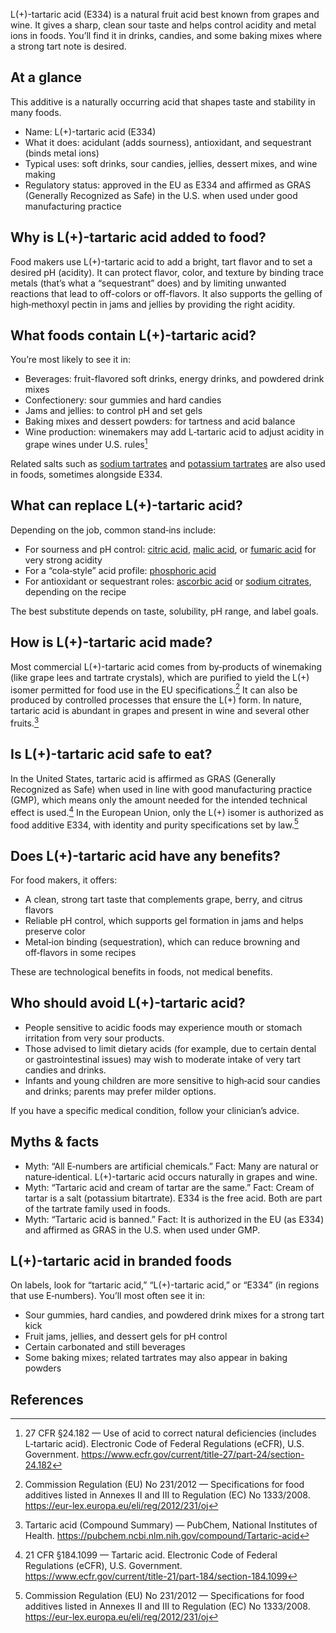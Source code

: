 L(+)-tartaric acid (E334) is a natural fruit acid best known from grapes and wine. It gives a sharp, clean sour taste and helps control acidity and metal ions in foods. You’ll find it in drinks, candies, and some baking mixes where a strong tart note is desired.
<!--more-->

## At a glance
This additive is a naturally occurring acid that shapes taste and stability in many foods.
- Name: L(+)-tartaric acid (E334)
- What it does: acidulant (adds sourness), antioxidant, and sequestrant (binds metal ions)
- Typical uses: soft drinks, sour candies, jellies, dessert mixes, and wine making
- Regulatory status: approved in the EU as E334 and affirmed as GRAS (Generally Recognized as Safe) in the U.S. when used under good manufacturing practice

## Why is L(+)-tartaric acid added to food?
Food makers use L(+)-tartaric acid to add a bright, tart flavor and to set a desired pH (acidity). It can protect flavor, color, and texture by binding trace metals (that’s what a “sequestrant” does) and by limiting unwanted reactions that lead to off-colors or off-flavors. It also supports the gelling of high‑methoxyl pectin in jams and jellies by providing the right acidity.

## What foods contain L(+)-tartaric acid?
You’re most likely to see it in:
- Beverages: fruit-flavored soft drinks, energy drinks, and powdered drink mixes
- Confectionery: sour gummies and hard candies
- Jams and jellies: to control pH and set gels
- Baking mixes and dessert powders: for tartness and acid balance
- Wine production: winemakers may add L‑tartaric acid to adjust acidity in grape wines under U.S. rules[^3]

Related salts such as [sodium tartrates](/e335-sodium-tartrates) and [potassium tartrates](/e336-potassium-tartrates) are also used in foods, sometimes alongside E334.

## What can replace L(+)-tartaric acid?
Depending on the job, common stand‑ins include:
- For sourness and pH control: [citric acid](/e330-citric-acid), [malic acid](/e296-malic-acid), or [fumaric acid](/e297-fumaric-acid) for very strong acidity
- For a “cola‑style” acid profile: [phosphoric acid](/e338-phosphoric-acid)
- For antioxidant or sequestrant roles: [ascorbic acid](/e300-ascorbic-acid) or [sodium citrates](/e331-sodium-citrates), depending on the recipe

The best substitute depends on taste, solubility, pH range, and label goals.

## How is L(+)-tartaric acid made?
Most commercial L(+)-tartaric acid comes from by‑products of winemaking (like grape lees and tartrate crystals), which are purified to yield the L(+) isomer permitted for food use in the EU specifications.[^1] It can also be produced by controlled processes that ensure the L(+) form. In nature, tartaric acid is abundant in grapes and present in wine and several other fruits.[^2]

## Is L(+)-tartaric acid safe to eat?
In the United States, tartaric acid is affirmed as GRAS (Generally Recognized as Safe) when used in line with good manufacturing practice (GMP), which means only the amount needed for the intended technical effect is used.[^4] In the European Union, only the L(+) isomer is authorized as food additive E334, with identity and purity specifications set by law.[^1]

## Does L(+)-tartaric acid have any benefits?
For food makers, it offers:
- A clean, strong tart taste that complements grape, berry, and citrus flavors
- Reliable pH control, which supports gel formation in jams and helps preserve color
- Metal‑ion binding (sequestration), which can reduce browning and off‑flavors in some recipes

These are technological benefits in foods, not medical benefits.

## Who should avoid L(+)-tartaric acid?
- People sensitive to acidic foods may experience mouth or stomach irritation from very sour products.
- Those advised to limit dietary acids (for example, due to certain dental or gastrointestinal issues) may wish to moderate intake of very tart candies and drinks.
- Infants and young children are more sensitive to high‑acid sour candies and drinks; parents may prefer milder options.

If you have a specific medical condition, follow your clinician’s advice.

## Myths & facts
- Myth: “All E‑numbers are artificial chemicals.” Fact: Many are natural or nature‑identical. L(+)-tartaric acid occurs naturally in grapes and wine.
- Myth: “Tartaric acid and cream of tartar are the same.” Fact: Cream of tartar is a salt (potassium bitartrate). E334 is the free acid. Both are part of the tartrate family used in foods.
- Myth: “Tartaric acid is banned.” Fact: It is authorized in the EU (as E334) and affirmed as GRAS in the U.S. when used under GMP.

## L(+)-tartaric acid in branded foods
On labels, look for “tartaric acid,” “L(+)-tartaric acid,” or “E334” (in regions that use E‑numbers). You’ll most often see it in:
- Sour gummies, hard candies, and powdered drink mixes for a strong tart kick
- Fruit jams, jellies, and dessert gels for pH control
- Certain carbonated and still beverages
- Some baking mixes; related tartrates may also appear in baking powders

## References
[^1]: Commission Regulation (EU) No 231/2012 — Specifications for food additives listed in Annexes II and III to Regulation (EC) No 1333/2008. https://eur-lex.europa.eu/eli/reg/2012/231/oj
[^2]: Tartaric acid (Compound Summary) — PubChem, National Institutes of Health. https://pubchem.ncbi.nlm.nih.gov/compound/Tartaric-acid
[^3]: 27 CFR §24.182 — Use of acid to correct natural deficiencies (includes L‑tartaric acid). Electronic Code of Federal Regulations (eCFR), U.S. Government. https://www.ecfr.gov/current/title-27/part-24/section-24.182
[^4]: 21 CFR §184.1099 — Tartaric acid. Electronic Code of Federal Regulations (eCFR), U.S. Government. https://www.ecfr.gov/current/title-21/part-184/section-184.1099
